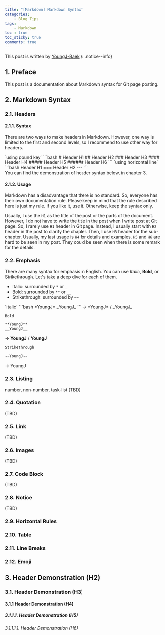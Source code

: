 ```yaml
---
title: "[Markdown] Markdown Syntax"
categories:
    - Blog_Tips
tags:
    - Markdown
toc : true
toc_sticky: true
comments: true
---
```

This post is written by [YoungJ-Baek](https://github.com/YoungJ-Baek)
{: .notice--info}

## 1. Preface
This post is a documentation about Markdown syntax for Git page posting.

## 2. Markdown Syntax
### 2.1. Headers
#### 2.1.1. Syntax
There are two ways to make headers in Markdown. However, one way is limited to the first and second levels, so I recommend to use other way for headers.

<div class="notice--primary" markdown="1">
`using pound key`
```bash
# Header H1
## Header H2
### Header H3
#### Header H4
##### Header H5
###### Header H6
```
`using horizontal line`
```bash
Header H1
===
Header H2
---
```
</div>
You can find the demonstration of header syntax below, in chapter 3.

#### 2.1.2. Usage
Markdown has a disadvantage that there is no standard. So, everyone has their own documentation rule. Please keep in mind that the rule described here is just my rule. If you like it, use it. Otherwise, keep the syntax only.

Usually, I use the `H1` as the title of the post or the parts of the document. However, I do not have to write the title in the post when I write post at Git page. So, I rarely use `H1` header in Git page. Instead, I usually start with `H2` header in the post to clarify the chapter. Then, I use `H3` header for the sub-chapter. Usually, my last usage is `H4` for details and examples. `H5` and `H6` are hard to be seen in my post. They could be seen when there is some remark for the details.

### 2.2. Emphasis
There are many syntax for emphasis in English. You can use *Italic*, **Bold**, or ~~Strikethrough~~. Let's take a deep dive for each of them.

- Italic: surrounded by `*` or `_`
- Bold: surrounded by `**` or `__`
- Strikethrough: surrounded by `~~`

<div class="notice--primary" markdown="1">
`Italic`
```bash
*YoungJ*
_YoungJ_
```
→ *YoungJ* / _YoungJ_

`Bold`
```bash
**YoungJ**
__YoungJ__
```
→ **YoungJ** / __YoungJ__

`Strikethrough`
```bash
~~YoungJ~~
```
→ ~~YoungJ~~
</div>

### 2.3. Listing
number, non-number, task-list
(TBD)

### 2.4. Quotation
(TBD)

### 2.5. Link
(TBD)

### 2.6. Images
(TBD)

### 2.7. Code Block
(TBD)

### 2.8. Notice
(TBD)

### 2.9. Horizontal Rules

### 2.10. Table

### 2.11. Line Breaks

### 2.12. Emoji

## 3. Header Demonstration (H2)
### 3.1. Header Demonstration (H3)
#### 3.1.1 Header Demonstration (H4)
##### 3.1.1.1. Header Demonstration (H5)
###### 3.1.1.1.1. Header Demonstration (H6)